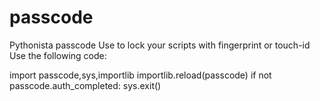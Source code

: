 # passcode
Pythonista passcode
Use to lock your scripts with fingerprint or touch-id
Use the following code:

import passcode,sys,importlib
importlib.reload(passcode)
if not passcode.auth_completed: sys.exit()

